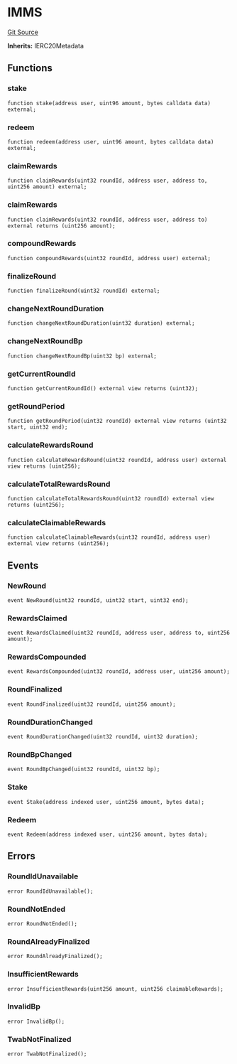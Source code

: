 # IMMS

[Git Source](https://github.com/Nox-Labs/sms-evm-contracts/blob/15a987dcda55f8dfabcf220505750bc01f9d6f51/src/interface/IMMS.sol)

**Inherits:**
IERC20Metadata

## Functions

### stake

```solidity
function stake(address user, uint96 amount, bytes calldata data) external;
```

### redeem

```solidity
function redeem(address user, uint96 amount, bytes calldata data) external;
```

### claimRewards

```solidity
function claimRewards(uint32 roundId, address user, address to, uint256 amount) external;
```

### claimRewards

```solidity
function claimRewards(uint32 roundId, address user, address to) external returns (uint256 amount);
```

### compoundRewards

```solidity
function compoundRewards(uint32 roundId, address user) external;
```

### finalizeRound

```solidity
function finalizeRound(uint32 roundId) external;
```

### changeNextRoundDuration

```solidity
function changeNextRoundDuration(uint32 duration) external;
```

### changeNextRoundBp

```solidity
function changeNextRoundBp(uint32 bp) external;
```

### getCurrentRoundId

```solidity
function getCurrentRoundId() external view returns (uint32);
```

### getRoundPeriod

```solidity
function getRoundPeriod(uint32 roundId) external view returns (uint32 start, uint32 end);
```

### calculateRewardsRound

```solidity
function calculateRewardsRound(uint32 roundId, address user) external view returns (uint256);
```

### calculateTotalRewardsRound

```solidity
function calculateTotalRewardsRound(uint32 roundId) external view returns (uint256);
```

### calculateClaimableRewards

```solidity
function calculateClaimableRewards(uint32 roundId, address user) external view returns (uint256);
```

## Events

### NewRound

```solidity
event NewRound(uint32 roundId, uint32 start, uint32 end);
```

### RewardsClaimed

```solidity
event RewardsClaimed(uint32 roundId, address user, address to, uint256 amount);
```

### RewardsCompounded

```solidity
event RewardsCompounded(uint32 roundId, address user, uint256 amount);
```

### RoundFinalized

```solidity
event RoundFinalized(uint32 roundId, uint256 amount);
```

### RoundDurationChanged

```solidity
event RoundDurationChanged(uint32 roundId, uint32 duration);
```

### RoundBpChanged

```solidity
event RoundBpChanged(uint32 roundId, uint32 bp);
```

### Stake

```solidity
event Stake(address indexed user, uint256 amount, bytes data);
```

### Redeem

```solidity
event Redeem(address indexed user, uint256 amount, bytes data);
```

## Errors

### RoundIdUnavailable

```solidity
error RoundIdUnavailable();
```

### RoundNotEnded

```solidity
error RoundNotEnded();
```

### RoundAlreadyFinalized

```solidity
error RoundAlreadyFinalized();
```

### InsufficientRewards

```solidity
error InsufficientRewards(uint256 amount, uint256 claimableRewards);
```

### InvalidBp

```solidity
error InvalidBp();
```

### TwabNotFinalized

```solidity
error TwabNotFinalized();
```
